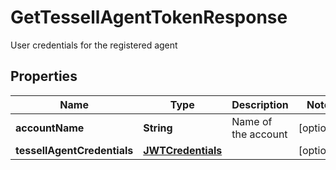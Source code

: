 

# GetTessellAgentTokenResponse

User credentials for the registered agent

## Properties

Name | Type | Description | Notes
------------ | ------------- | ------------- | -------------
**accountName** | **String** | Name of the account |  [optional]
**tessellAgentCredentials** | [**JWTCredentials**](JWTCredentials.md) |  |  [optional]



